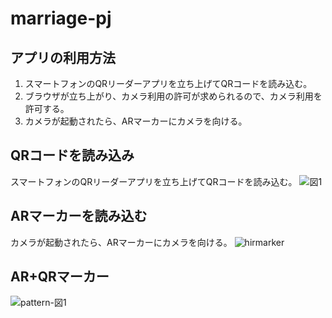 # marriage-pj

## アプリの利用方法
1. スマートフォンのQRリーダーアプリを立ち上げてQRコードを読み込む。
1. ブラウザが立ち上がり、カメラ利用の許可が求められるので、カメラ利用を許可する。
1. カメラが起動されたら、ARマーカーにカメラを向ける。

## QRコードを読み込み
スマートフォンのQRリーダーアプリを立ち上げてQRコードを読み込む。
![図1](https://user-images.githubusercontent.com/13913407/64481786-bb9d2280-d21e-11e9-8ab0-13710a5acca8.png)


## ARマーカーを読み込む
カメラが起動されたら、ARマーカーにカメラを向ける。
![hirmarker](https://camo.qiitausercontent.com/bd4c0b21684c52a461a0e37ccdaf47c4192fa855/68747470733a2f2f71696974612d696d6167652d73746f72652e73332e616d617a6f6e6177732e636f6d2f302f38343430372f37376435323732342d663037302d636436322d663030332d6664616166313830373463332e706e67)


## AR+QRマーカー
![pattern-図1](https://user-images.githubusercontent.com/13913407/64483161-bf3da300-d238-11e9-98a3-d3aea3529b7f.png)
